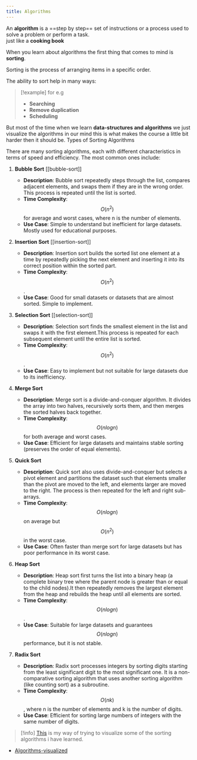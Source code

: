 ```yaml
---
title: Algorithms
---
```



An **algorithm** is a ==step by step== set of instructions or
a process used to solve a problem or perform a task.
</br>
just like a **cooking book**

When you learn about algorithms the first thing that comes to mind is
**sorting**.

Sorting is the process of arranging items in a specific order.

The ability to sort help in many ways:

> [!example] for e.g
> + **Searching**
> + **Remove duplication**
> + **Scheduling**

But most of the time when we learn **data-structures and algorithms**
we just visualize the algorithms in our mind
this is what makes the course a little bit harder then it should be.
Types of Sorting Algorithms

There are many sorting algorithms, each with different characteristics
in terms of speed and efficiency. The most common ones include:

1. **Bubble Sort** [[bubble-sort]]
    + **Description**: Bubble sort repeatedly steps through the list,
    compares adjacent elements, and swaps them if they are in the wrong order.
    This process is repeated until the list is sorted.
    + **Time Complexity**: $$O(n^2)$$ for average and worst cases, where n is
    the number of elements.
    + **Use Case**: Simple to understand but inefficient for large datasets.
    Mostly used for educational purposes.

2. **Insertion Sort** [[insertion-sort]]
    + **Description**: Insertion sort builds the sorted list one element at a
    time by repeatedly picking the next element and inserting it into its correct
    position within the sorted part.
    + **Time Complexity**: $$O(n^2)$$.
    + **Use Case**: Good for small datasets or datasets that are almost sorted.
    Simple to implement.

3. **Selection Sort** [[selection-sort]]
    + **Description**: Selection sort finds the smallest element in the list
    and swaps it with the first element.This process is repeated for each
    subsequent element until the entire list is sorted.
    + **Time Complexity**: $$O(n^2)$$.
    + **Use Case**: Easy to implement but not suitable for large datasets due to
    its inefficiency.
4. **Merge Sort**
    + **Description**: Merge sort is a divide-and-conquer algorithm.
    It divides the array into two halves, recursively sorts them,
    and then merges the sorted halves back together.
    + **Time Complexity**: $$O(n log n)$$ for both average and worst cases.
    + **Use Case**: Efficient for large datasets and maintains stable sorting
    (preserves the order of equal elements).

5. **Quick Sort**
    + **Description**: Quick sort also uses divide-and-conquer but
    selects a pivot element and partitions the dataset such that elements
    smaller than the pivot are moved to the left, and elements larger are moved to
    the right. The process is then repeated for the left and right sub-arrays.
    + **Time Complexity**: $$O(n log n)$$ on average but $$O(n^2)$$
    in the worst case.
    + **Use Case**: Often faster than merge sort for large datasets but has
    poor performance in its worst case.

6. **Heap Sort**
   + **Description**: Heap sort first turns the list into a binary heap
   (a complete binary tree where the parent node is greater than or
   equal to the child nodes).It then repeatedly removes the largest element
   from the heap and rebuilds the heap until all elements are sorted.
   + **Time Complexity**: $$O(n log n)$$.
   + **Use Case**: Suitable for large datasets and guarantees $$O(n log n)$$ performance,
   but it is not stable.

7. **Radix Sort**
    + **Description**: Radix sort processes integers by sorting digits starting
    from the least significant digit to the most significant one. It is a
    non-comparative sorting algorithm that uses another sorting algorithm
    (like counting sort) as a subroutine.
    + **Time Complexity**: $$O(nk)$$, where n is the number of elements and
    k is the number of digits.
    + **Use Case**: Efficient for sorting large numbers of integers with the same
    number of digits.

> [!info]
> [This](https://fit-s-u-m.github.io/Algorithms-visualized/)
> is my way of trying to visualize some of the sorting algorithms i have learned.

+ [Algorithms-visualized](https://fit-s-u-m.github.io/Algorithms-visualized/)
